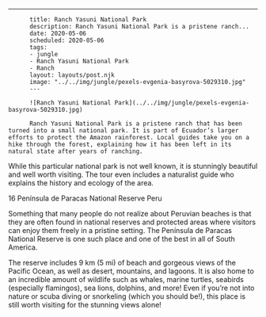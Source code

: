 ---
          title: Ranch Yasuni National Park
          description: Ranch Yasuni National Park is a pristene ranch...
          date: 2020-05-06
          scheduled: 2020-05-06
          tags:
          - jungle
          - Ranch Yasuni National Park
          - Ranch
          layout: layouts/post.njk
          image: "../../img/jungle/pexels-evgenia-basyrova-5029310.jpg"
          ---
          
          ![Ranch Yasuni National Park](../../img/jungle/pexels-evgenia-basyrova-5029310.jpg)
          
          Ranch Yasuni National Park is a pristene ranch that has been turned into a small national park. It is part of Ecuador’s larger efforts to protect the Amazon rainforest. Local guides take you on a hike through the forest, explaining how it has been left in its natural state after years of ranching.

While this particular national park is not well known, it is stunningly beautiful and well worth visiting. The tour even includes a naturalist guide who explains the history and ecology of the area.

16 Península de Paracas National Reserve Peru

Something that many people do not realize about Peruvian beaches is that they are often found in national reserves and protected areas where visitors can enjoy them freely in a pristine setting. The Península de Paracas National Reserve is one such place and one of the best in all of South America.

The reserve includes 9 km (5 mi) of beach and gorgeous views of the Pacific Ocean, as well as desert, mountains, and lagoons. It is also home to an incredible amount of wildlife such as whales, marine turtles, seabirds (especially flamingos), sea lions, dolphins, and more! Even if you’re not into nature or scuba diving or snorkeling (which you should be!), this place is still worth visiting for the stunning views alone!